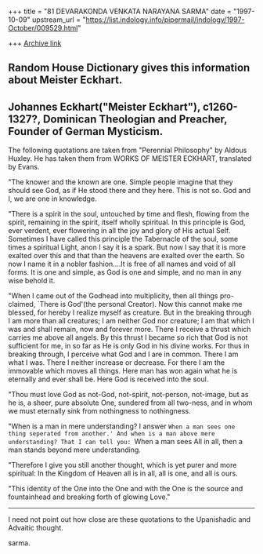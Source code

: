 +++
title = "81 DEVARAKONDA VENKATA NARAYANA SARMA"
date = "1997-10-09"
upstream_url = "https://list.indology.info/pipermail/indology/1997-October/009529.html"

+++
[Archive link](https://list.indology.info/pipermail/indology/1997-October/009529.html)

Random House Dictionary gives this information about Meister Eckhart.
---------------------------------------------------------------------------
Johannes Eckhart("Meister Eckhart"), c1260-1327?, Dominican Theologian and
Preacher, Founder of German Mysticism.
---------------------------------------------------------------------------
The following quotations are taken from "Perennial Philosophy" by
Aldous Huxley. He has taken them from WORKS OF MEISTER ECKHART,
translated by Evans.

"The knower and the known are one. Simple people imagine that they should
see God, as if He stood there and they here. This is not so. God and I, we
are one in knowledge.

"There is a spirit in the soul, untouched by time and flesh, flowing from
the spirit, remaining in the spirit, itself wholly spiritual. In this
principle is God, ever verdent, ever flowering in all the joy and glory
of His actual Self. Sometimes I have called this principle the Tabernacle
of the soul, some times a spiritual Light, anon I say it is a spark.
But now I say that it is more exalted over this and that than the heavens
are exalted over the earth. So now I name it in a nobler fashion....It is
free of all names and void of all forms. It is one and simple, as God is
one and simple, and no man in any wise behold it.

"When I came out of the Godhead into multiplicity, then all things pro-
claimed, `There is God'(the personal Creator). Now this cannot make me
blessed, for hereby I realize myself as creature. But in the breaking
through I am more than all creatures; I am neither God nor creature;
I am that which I was and shall remain, now and forever more. There I
receive a thrust which carries me above all angels. By this thrust I
became so rich that God is not sufficient for me, in so far as He is
only God in his divine works. For thus in breaking through, I perceive
what God and I are in common. There I am what I was. There I neither
increase or decrease. For there I am the immovable which moves all
things. Here man has won again what he is eternally and ever shall be.
Here God is received into the soul.

"Thou must love God as not-God, not-spirit, not-person, not-image, but
as he is, a sheer, pure absolute One, sundered from all two-ness, and
in whom we must eternally sink from nothingness to nothingness.

"When is a man in mere understanding? I answer `When a man sees one
thing seperated from another.' And when is a man above mere
understanding? That I can tell you: `When a man sees All in all, then
a man stands beyond mere understanding.

"Therefore I give you still another thought, which is yet purer and more
spiritual: In the Kingdom of Heaven all is in all, all is one, and all
is ours.

"This identity of the One into the One and with the One is the source and
fountainhead and breaking forth of glowing Love."

--------------------------------------------------------------------------

I need not point out how close are these quotations to the Upanishadic
and Advaitic thought.

sarma.



